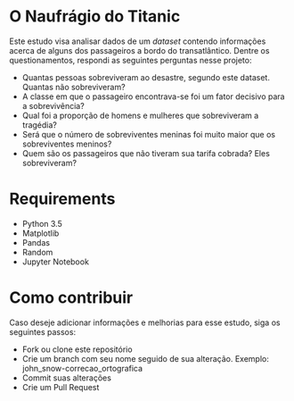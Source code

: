 # O Naufrágio do Titanic
Este estudo visa analisar dados de um <i>dataset</i> contendo informações acerca de alguns dos passageiros a bordo do transatlântico. Dentre os questionamentos, respondi as seguintes perguntas nesse projeto:

* Quantas pessoas sobreviveram ao desastre, segundo este dataset. Quantas não sobreviveram?
* A classe em que o passageiro encontrava-se foi um fator decisivo para a sobrevivência?
* Qual foi a proporção de homens e mulheres que sobreviveram a tragédia?
* Será que o número de sobreviventes meninas foi muito maior que os sobreviventes meninos?
* Quem são os passageiros que não tiveram sua tarifa cobrada? Eles sobreviveram?

# Requirements
* Python 3.5
* Matplotlib
* Pandas
* Random
* Jupyter Notebook

# Como contribuir
Caso deseje adicionar informações e melhorias para esse estudo, siga os seguintes passos:

* Fork ou clone este repositório
* Crie um branch com seu nome seguido de sua alteração. Exemplo: john_snow-correcao_ortografica
* Commit suas alterações
* Crie um Pull Request
